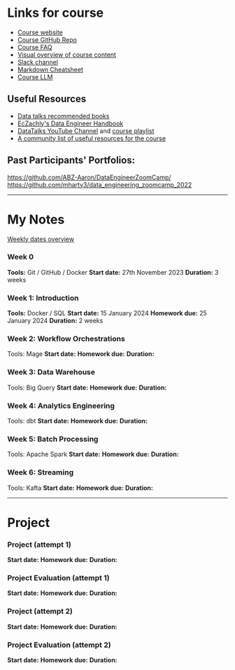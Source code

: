 # Links for course

- [Course website](https://dezoomcamp.streamlit.app/)
- [Course GitHub Repo](https://github.com/DataTalksClub/data-engineering-zoomcamp)
- [Course FAQ](https://docs.google.com/document/d/19bnYs80DwuUimHM65UV3sylsCn2j1vziPOwzBwQrebw/edit)
- [Visual overview of course content](https://ci6.googleusercontent.com/proxy/sX4LFGFFDcI4e-b31MrLDi0j0Ctqy_IVP2Dod6mF73_iGvxGVG-aFBc2TJ2BsVlGNgTUZe-0fcKjtnBaazFmqq-31PuS8plXVnivYKd26fLpH9nZ_ggDgr_PzG4uDLM0QcBJScMM7wVKpyfozz-OnFTgvMmx8Q=s0-d-e1-ft#https://mcusercontent.com/0d7822ab98152f5afc118c176/images/47d139a5-36d6-7c42-41f1-e6cc3b48a05f.png)
- [Slack channel](https://app.slack.com/client/T01ATQK62F8/C01FABYF2RG)
- [Markdown Cheatsheet](https://www.markdownguide.org/cheat-sheet/)
- [Course LLM](https://github.com/aaalexlit/faq-slack-bot)

## Useful Resources

- [Data talks recommended books](https://datatalks.club/books.html)
- [EcZachly's Data Engineer Handbook](https://github.com/DataEngineer-io/data-engineer-handbook)
- [DataTalks YouTube Channel](https://www.youtube.com/@DataTalksClub) and [course playlist]()
- [A community list of useful resources for the course](https://docs.google.com/document/d/1Bfp-K2hIovkETjeGsJOKl8Zo2dVyHY6SXIHyV5rkE0w/edit)

## Past Participants' Portfolios:
https://github.com/ABZ-Aaron/DataEngineerZoomCamp/
https://github.com/mharty3/data_engineering_zoomcamp_2022

---

# My Notes

[Weekly dates overview](https://docs.google.com/spreadsheets/d/e/2PACX-1vQACMLuutV5rvXg5qICuJGL-yZqIV0FBD84CxPdC5eZHf8TfzB-CJT_3Mo7U7oGVTXmSihPgQxuuoku/pubhtml)

### Week 0
**Tools:** Git / GitHub / Docker
**Start date:** 27th November 2023
**Duration:** 3 weeks

### Week 1: Introduction
**Tools:** Docker / SQL
**Start date:** 15 January 2024
**Homework due:** 25 January 2024
**Duration:** 2 weeks

### Week 2: Workflow Orchestrations
Tools: Mage
**Start date:** 
**Homework due:**
**Duration:**

### Week 3: Data Warehouse
Tools: Big Query
**Start date:**
**Homework due:**
**Duration:**

### Week 4: Analytics Engineering
Tools: dbt
**Start date:**
**Homework due:**
**Duration:**

### Week 5: Batch Processing
Tools: Apache Spark
**Start date:**
**Homework due:**
**Duration:**

### Week 6: Streaming
Tools: Kafta
**Start date:**
**Homework due:**
**Duration:**

---

# Project 
### Project (attempt 1)
**Start date:**
**Homework due:**
**Duration:**

### Project Evaluation (attempt 1)
**Start date:**
**Homework due:**
**Duration:**

### Project (attempt 2)
**Start date:**
**Homework due:**
**Duration:**

### Project Evaluation (attempt 2)
**Start date:**
**Homework due:**
**Duration:**